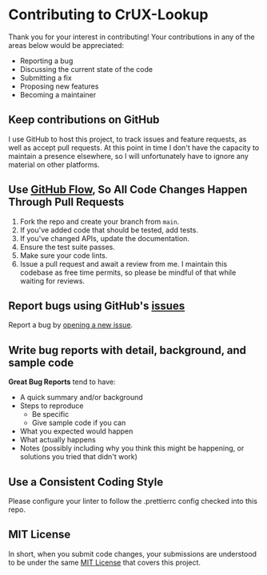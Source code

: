 # Contributing to CrUX-Lookup
Thank you for your interest in contributing! Your contributions in any of the areas below would be appreciated:

- Reporting a bug
- Discussing the current state of the code
- Submitting a fix
- Proposing new features
- Becoming a maintainer

## Keep contributions on GitHub
I use GitHub to host this project, to track issues and feature requests, as well as accept pull requests. At this point in time I don't have the capacity to maintain a presence elsewhere, so I will unfortunately have to ignore any material on other platforms.

## Use [GitHub Flow](https://guides.github.com/introduction/flow/index.html), So All Code Changes Happen Through Pull Requests
1. Fork the repo and create your branch from `main`.
2. If you've added code that should be tested, add tests.
3. If you've changed APIs, update the documentation.
4. Ensure the test suite passes.
5. Make sure your code lints.
6. Issue a pull request and await a review from me. I maintain this codebase as free time permits, so please be mindful of that while waiting for reviews.

## Report bugs using GitHub's [issues](https://github.com/ilyamotamedi/crux-lookup/issues)
Report a bug by [opening a new issue](https://github.com/ilyamotamedi/crux-lookup/issues/new).

## Write bug reports with detail, background, and sample code

**Great Bug Reports** tend to have:

- A quick summary and/or background
- Steps to reproduce
  - Be specific
  - Give sample code if you can
- What you expected would happen
- What actually happens
- Notes (possibly including why you think this might be happening, or solutions you tried that didn't work)

## Use a Consistent Coding Style
Please configure your linter to follow the .prettierrc config checked into this repo.

## MIT License
In short, when you submit code changes, your submissions are understood to be under the same [MIT License](http://choosealicense.com/licenses/mit/) that covers this project.
